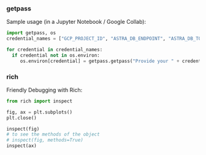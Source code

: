 ### getpass
Sample usage (in a Jupyter Notebook / Google Collab):
```python
import getpass, os
credential_names = ["GCP_PROJECT_ID", "ASTRA_DB_ENDPOINT", "ASTRA_DB_TOKEN"]

for credential in credential_names:
  if credential not in os.environ:
     os.environ[credential] = getpass.getpass("Provide your " + credential)
```

### rich
Friendly Debugging with Rich:
```python
from rich import inspect

fig, ax = plt.subplots()
plt.close()

inspect(fig)
# to see the methods of the object
# inspect(fig, methods=True)
inspect(ax)
```

